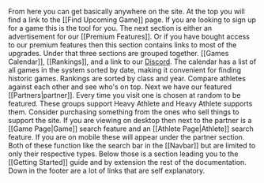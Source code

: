 From here you can get basically anywhere on the site. At the top you will find a link to the [[Find Upcoming Game]] page. If you are looking to sign up for a game this is the tool for you. The next section is either an advertisement for our [[Premium Features]]. Or if you have bought access to our premium features then this section contains links to most of the upgrades. Under that three sections are grouped together. [[Games Calendar]], [[Rankings]], and a link to our [Discord](https://discord.gg/76C2WeTV9B). The calendar has a list of all games in the system sorted by date, making it convenient for finding historic games. Rankings are sorted by class and year. Compare athletes against each other and see who's on top. Next we have our featured [[Partners|partner]]. Every time you visit one is chosen at random to be featured. These groups support Heavy Athlete and Heavy Athlete supports them. Consider purchasing something from the ones who sell things to support the site. If you are viewing on desktop then next to the partner is a [[Game Page|Game]] search feature and an [[Athlete Page|Athlete]] search feature. If you are on mobile these will appear under the partner section. Both of these function like the search bar in the [[Navbar]] but are limited to only their respective types. Below those is a section leading you to the [[Getting Started]] guide and by extension the rest of the documentation. Down in the footer are a lot of links that are self explanatory.